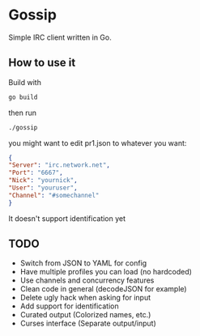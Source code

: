 Gossip
======

Simple IRC client written in Go.

How to use it
--------------
Build with
~~~sh
go build
~~~

then run
~~~sh
./gossip
~~~

you might want to edit pr1.json to whatever you want:
~~~json
{
"Server": "irc.network.net",
"Port": "6667",
"Nick": "yournick",
"User": "youruser",
"Channel": "#somechannel"
}
~~~

It doesn't support identification yet

TODO
-------
* Switch from JSON to YAML for config
* Have multiple profiles you can load (no hardcoded)
* Use channels and concurrency features
* Clean code in general (decodeJSON for example)
* Delete ugly hack when asking for input
* Add support for identification
* Curated output (Colorized names, etc.)
* Curses interface (Separate output/input)